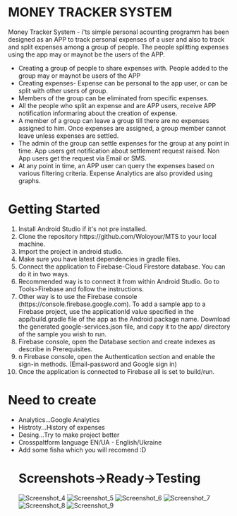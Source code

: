 # MONEY TRACKER SYSTEM
Money Tracker System  - i'ts simple personal acounting programm has been designed as an APP to track personal expenses of a user and also to track and split expenses among a group of people. The people splitting expenses using the app may or maynot be the users of the APP.
<ul><li>Creating a group of people to share expenses with. People added to the group may or maynot be users of the APP
<li>Creating expenses- Expense can be personal to the app user, or can be split with other users of group.
<li>Members of the group can be eliminated from specific expenses.
<li>All the people who split an expense and are APP users, receive APP notification informaring about the creation of expense.
<li>A member of a group can leave a group till there are no expenses assigned to him. Once expenses are assigned, a group member cannot leave unless expenses are settled.
<li>The admin of the group can settle expenses for the group at any point in time. App users get notification about settlement request raised. Non App users get the request via Email or SMS.
<li>At any point in time, an APP user can query the expenses based on various filtering criteria.
Expense Analytics are also provided using graphs.</ul>
<h1>Getting Started</h1>
<ol><li>Install Android Studio if it's not pre installed.
<li>Clone the repository https://github.com/Woloyour/MTS to your local machine.
<li>Import the project in android studio.
<li>Make sure you have latest dependencies in gradle files.
<li>Connect the application to Firebase-Cloud Firestore database. You can do it in two ways.
<li>Recommended way is to connect it from within Android Studio. Go to Tools>Firebase and follow the instructions.
<li>Other way is to use the Firebase console (https://console.firebase.google.com). To add a sample app to a Firebase project, use the applicationId value specified in the app/build.gradle file of the app as the Android package name. Download the generated google-services.json file, and copy it to the app/ directory of the sample you wish to run.
<li>Firebase console, open the Database section and create indexes as describe in Prerequisites.
<li>n Firebase console, open the Authentication section and enable the sign-in methods. (Email-password and Google sign in)
<li>Once the application is connected to Firebase all is set to build/run. </ol>
<h1>Need to create</h1>
  <ul><li>Analytics...Google Analytics
  <li>Histroty...History of expenses
  <li>Desing...Try to make project better
  <li>Crosspaltform language EN/UA - English/Ukraine
  <li>Add some fisha which you will recomend :D </ol>
<h1>Screenshots->Ready->Testing</h1>

![Screenshot_4](https://user-images.githubusercontent.com/48721796/113220073-40311500-928b-11eb-90ba-1b2b091b84cf.png)
![Screenshot_5](https://user-images.githubusercontent.com/48721796/113220077-40c9ab80-928b-11eb-92b4-347f5474c93f.png) ![Screenshot_6](https://user-images.githubusercontent.com/48721796/113220080-41fad880-928b-11eb-825a-f6f80c53af99.png) ![Screenshot_7](https://user-images.githubusercontent.com/48721796/113220082-432c0580-928b-11eb-866b-faaeefc6dedc.png) ![Screenshot_8](https://user-images.githubusercontent.com/48721796/113220087-445d3280-928b-11eb-8948-08077ef37e93.png) ![Screenshot_9](https://user-images.githubusercontent.com/48721796/113220093-458e5f80-928b-11eb-953f-fd1e42c53f0f.png)

